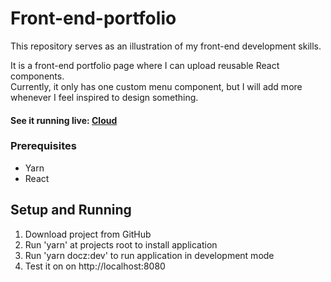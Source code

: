 # Front-end-portfolio

This repository serves as an illustration of my front-end development skills.  

It is a front-end portfolio page where I can upload reusable React components.  
Currently, it only has one custom menu component, but I will add more whenever I feel inspired to design something.

#### See it running live: [Cloud](http://front-end-portfolio.s3-website.eu-north-1.amazonaws.com/)


### Prerequisites
- Yarn
- React

## Setup and Running

1. Download project from GitHub
2. Run 'yarn' at projects root to install application
3. Run 'yarn docz:dev' to run application in development mode
4. Test it on on http://localhost:8080

